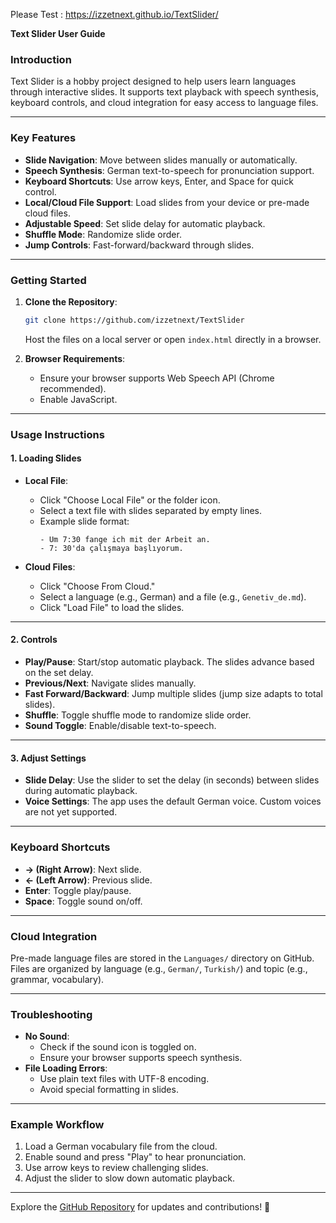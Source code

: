 
Please Test : https://izzetnext.github.io/TextSlider/

**Text Slider User Guide**  

### **Introduction**  
Text Slider is a hobby project designed to help users learn languages through interactive slides. It supports text playback with speech synthesis, keyboard controls, and cloud integration for easy access to language files.  

---

### **Key Features**  
- **Slide Navigation**: Move between slides manually or automatically.  
- **Speech Synthesis**: German text-to-speech for pronunciation support.  
- **Keyboard Shortcuts**: Use arrow keys, Enter, and Space for quick control.  
- **Local/Cloud File Support**: Load slides from your device or pre-made cloud files.  
- **Adjustable Speed**: Set slide delay for automatic playback.  
- **Shuffle Mode**: Randomize slide order.  
- **Jump Controls**: Fast-forward/backward through slides.  

---

### **Getting Started**  
1. **Clone the Repository**:  
   ```bash  
   git clone https://github.com/izzetnext/TextSlider  
   ```  
   Host the files on a local server or open `index.html` directly in a browser.  

2. **Browser Requirements**:  
   - Ensure your browser supports Web Speech API (Chrome recommended).  
   - Enable JavaScript.  

---

### **Usage Instructions**  

#### **1. Loading Slides**  
- **Local File**:  
  - Click "Choose Local File" or the folder icon.  
  - Select a text file with slides separated by empty lines.  
  - Example slide format:  
    ```  
    - Um 7:30 fange ich mit der Arbeit an.  
    - 7: 30'da çalışmaya başlıyorum.  
    ```  

- **Cloud Files**:  
  - Click "Choose From Cloud."  
  - Select a language (e.g., German) and a file (e.g., `Genetiv_de.md`).  
  - Click "Load File" to load the slides.  

---

#### **2. Controls**  
- **Play/Pause**: Start/stop automatic playback. The slides advance based on the set delay.  
- **Previous/Next**: Navigate slides manually.  
- **Fast Forward/Backward**: Jump multiple slides (jump size adapts to total slides).  
- **Shuffle**: Toggle shuffle mode to randomize slide order.  
- **Sound Toggle**: Enable/disable text-to-speech.  

---

#### **3. Adjust Settings**  
- **Slide Delay**: Use the slider to set the delay (in seconds) between slides during automatic playback.  
- **Voice Settings**: The app uses the default German voice. Custom voices are not yet supported.  

---

### **Keyboard Shortcuts**  
- **→ (Right Arrow)**: Next slide.  
- **← (Left Arrow)**: Previous slide.  
- **Enter**: Toggle play/pause.  
- **Space**: Toggle sound on/off.  

---

### **Cloud Integration**  
Pre-made language files are stored in the `Languages/` directory on GitHub. Files are organized by language (e.g., `German/`, `Turkish/`) and topic (e.g., grammar, vocabulary).  

---

### **Troubleshooting**  
- **No Sound**:  
  - Check if the sound icon is toggled on.  
  - Ensure your browser supports speech synthesis.  
- **File Loading Errors**:  
  - Use plain text files with UTF-8 encoding.  
  - Avoid special formatting in slides.  

---

### **Example Workflow**  
1. Load a German vocabulary file from the cloud.  
2. Enable sound and press "Play" to hear pronunciation.  
3. Use arrow keys to review challenging slides.  
4. Adjust the slider to slow down automatic playback.  

--- 

Explore the [GitHub Repository](https://github.com/izzetnext/TextSlider) for updates and contributions! 🚀



